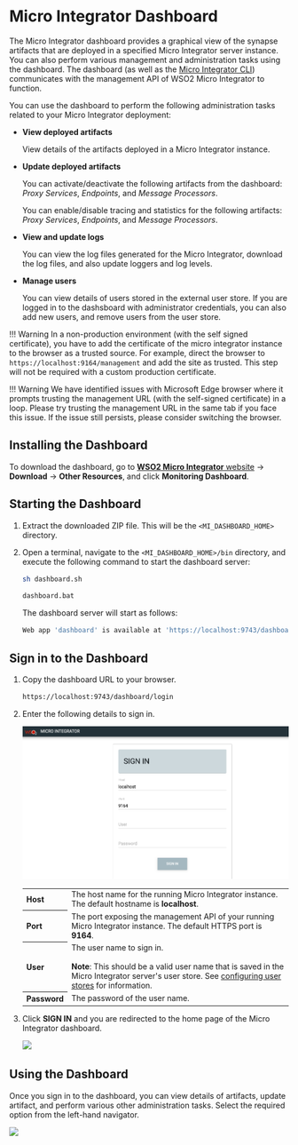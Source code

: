 # Micro Integrator Dashboard

The Micro Integrator dashboard provides a graphical view of the synapse artifacts that are deployed in a specified Micro Integrator server instance. You can also perform various management and administration tasks using the dashboard. The dashboard (as well as the [Micro Integrator CLI](../../administer-and-observe/using-the-command-line-interface)) communicates with the management API of WSO2 Micro Integrator to function.

You can use the dashboard to perform the following administration tasks related to your Micro Integrator deployment:

-   <b>View deployed artifacts</b>

    View details of the artifacts deployed in a Micro Integrator instance.

-   <b>Update deployed artifacts</b>

    You can activate/deactivate the following artifacts from the dashboard: <i>Proxy Services</i>, <i>Endpoints</i>, and <i>Message Processors</i>.

    You can enable/disable tracing and statistics for the following artifacts: <i>Proxy Services</i>, <i>Endpoints</i>, and <i>Message Processors</i>.

-   <b>View and update logs</b>

    You can view the log files generated for the Micro Integrator, download the log files, and also update loggers and log levels.

-   <b>Manage users</b>

    You can view details of users stored in the external user store. If you are logged in to the dashsboard with administrator credentials, you can also add new users, and remove users from the user store.

!!! Warning
    In a non-production environment (with the self signed certificate), you have to add the certificate of the micro integrator instance to the browser as a trusted source. For example, direct the browser to `https://localhost:9164/management` and add the site as trusted. This step will not be required with a custom production certificate.

!!! Warning
    We have identified issues with Microsoft Edge browser where it prompts trusting the management URL (with the self-signed certificate) in a loop. Please try trusting the management URL in the same tab if you face this issue. If the issue still persists, please consider switching the browser.

## Installing the Dashboard

To download the dashboard, go to [**WSO2 Micro Integrator** website](https://wso2.com/integration/micro-integrator/#) -> **Download** -> **Other Resources**, and click **Monitoring Dashboard**.

## Starting the Dashboard

1.  Extract the downloaded ZIP file. This will be the `<MI_DASHBOARD_HOME>` directory.
2.  Open a terminal, navigate to the `<MI_DASHBOARD_HOME>/bin` directory, and execute the following command to start the dashboard server:

    ```bash tab='On Linux/MacOS'
    sh dashboard.sh
    ```

    ```bash tab='On Windows'
    dashboard.bat
    ```

    The dashboard server will start as follows:

    ```bash
    Web app 'dashboard' is available at 'https://localhost:9743/dashboard/login'
    ```

## Sign in to the Dashboard
  
1.  Copy the dashboard URL to your browser.

    ```bash
    https://localhost:9743/dashboard/login
    ```

2.  Enter the following details to sign in.

    ![login form for monitoring dashboard](../assets/img/monitoring-dashboard/login.png)

    <table>
        <tr>
            <th>
                Host
            </th>
            <td>
                The host name for the running Micro Integrator instance. The default hostname is <b>localhost</b>.
            </td>
        </tr>
        <tr>
            <th>
                Port
            </th>
            <td>
                The port exposing the management API of your running Micro Integrator instance. The default HTTPS port is <b>9164</b>.
            </td>
        </tr>
        <tr>
            <th>
                User
            </th>
            <td>
                The user name to sign in.</br></br>
                <b>Note</b>: This should be a valid user name that is saved in the Micro Integrator server's user store. See <a href="../../setup/user_stores/setting_up_a_userstore">configuring user stores</a> for information.
            </td>
        </tr>
        <tr>
            <th>
                Password
            </th>
            <td>
                The password of the user name.
            </td>
        </tr>
    </table> 

3.  Click <b>SIGN IN</b> and you are redirected to the home page of the Micro Integrator dashboard.
     
    <img src="../../assets/img/monitoring-dashboard/dashboard-artifact-home.png" width="700">

## Using the Dashboard

Once you sign in to the dashboard, you can view details of artifacts, update artifact, and perform various other administration tasks. Select the required option from the left-hand navigator.

<img src="../../assets/img/monitoring-dashboard/dashboard-artifact-list.png">

<!--
### Proxy Services

Select this option to manage proxy services deployed in the Micro Integrator instance.

<img src="../../assets/img/monitoring-dashboard/dashboard-proxy-service-1.png">

You can view details, and update the <b>status</b> and enable <b>tracing</b>/<b>statistics</b> for each proxy service.

<img src="../../assets/img/monitoring-dashboard/dashboard-proxy-service-2.png">

### Endpoints

Select this option to manage endpoint artifacts deployed in the Micro Integrator instance.

<img src="../../assets/img/monitoring-dashboard/dashboard-endpoint-1.png">

You can view details, update the <b>status</b>, and enable <b>tracing</b>/<b>statistics</b> for each endpoint.

<img src="../../assets/img/monitoring-dashboard/dashboard-endpoint-2.png">

### Inbound Endpoints

Select this option to manage inbound endpoint artifacts deployed in the Micro Integrator instance.

<img src="../../assets/img/monitoring-dashboard/dashboard-inbound-endpoint-1.png">

You can view details of each inbound endpoint as shown below.

<img src="../../assets/img/monitoring-dashboard/dashboard-inbound-endpoint-2.png">

### Message Processors

Select this option to manage message processor artifacts deployed in the Micro Integrator instance.

<img src="../../assets/img/monitoring-dashboard/dashboard-message-processor-1.png">

You can view details, update the <b>status</b>, and enable <b>tracing</b>/<b>statistics</b> for each message processor.

<img src="../../assets/img/monitoring-dashboard/dashboard-message-processor-1.png">

### Message Stores

Select this option to manage message store artifacts deployed in the Micro Integrator instance.

<img src="../../assets/img/monitoring-dashboard/dashboard-message-store-1.png">

You can view details of each message store as shown below.

<img src="../../assets/img/monitoring-dashboard/dashboard-message-store-2.png">

### API

Select this option to manage REST API artifacts deployed in the Micro Integrator instance.

<img src="../../assets/img/monitoring-dashboard/dashboard-api-1.png">

You can view details and update <b>tracing</b> for each API as shown below.

<img src="../../assets/img/monitoring-dashboard/dashboard-api-2.png">

### Templates

Select this option to manage templates artifacts deployed in the Micro Integrator instance.

<img src="../../assets/img/monitoring-dashboard/dashboard-template-1.png">

You can view details for each template as shown below.

<img src="../../assets/img/monitoring-dashboard/dashboard-template-2.png">

### Sequences

Select this option to manage sequence artifacts deployed in the Micro Integrator instance.

<img src="../../assets/img/monitoring-dashboard/dashboard-sequence-1.png">

You can view details and update <b>tracing</b> for each sequence as shown below.

<img src="../../assets/img/monitoring-dashboard/dashboard-template-2.png">

### Tasks

Select this option to manage scheduled tasks deployed in the Micro Integrator instance.

<img src="../../assets/img/monitoring-dashboard/dashboard-task-1.png">

You can view details for each task as shown below.

<img src="../../assets/img/monitoring-dashboard/dashboard-task-2.png">

### Local Entries

Select this option to manage local entries deployed in the Micro Integrator instance.

<img src="../../assets/img/monitoring-dashboard/dashboard-localentry-1.png">

You can view details for each local entry as shown below.

<img src="../../assets/img/monitoring-dashboard/dashboard-localentry-2.png">

### Data Services

Select this option to manage data services deployed in the Micro Integrator instance.

<img src="../../assets/img/monitoring-dashboard/dashboard-dataservice-1.png">

You can view details for each data service as shown below.

<img src="../../assets/img/monitoring-dashboard/dashboard-dataservice-2.png">

### Connectors

Select this option to manage connector artifacts deployed in the Micro Integrator instance.

<img src="../../assets/img/monitoring-dashboard/dashboard-connector-1.png">

You can view details for each connector as shown below.

<img src="../../assets/img/monitoring-dashboard/dashboard-connector-2.png">

### Carbon Applications

Select this option to see the list of composite applications deployed in the Micro Integrator instance.

<img src="../../assets/img/monitoring-dashboard/dashboard-capp.png">

### Log Files

Select this option to view and download log files of the Micro Integrator instance.

<img src="../../assets/img/monitoring-dashboard/dashboard-view-logs.png">

### Log Configs

Select this option to manage the log4j loggers of the Micro Integrator instance.

To view log configs and update log levels:

<img src="../../assets/img/monitoring-dashboard/dashboard-logger-1.png">

To add new loggers:

<img src="../../assets/img/monitoring-dashboard/dashboard-logger-2.png">

### Users

Select this option to manage the users of the Micro Integrator instance. These users are stored in the external user store connected to the Micro Integrator.

To view and remove users:

<img src="../../assets/img/monitoring-dashboard/dashboard-users-1.png" width="700">

To add new users:

<img src="../../assets/img/monitoring-dashboard/dashboard-users-2.png" width="700">
-->
